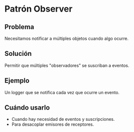 # Patrón Observer

## Problema
Necesitamos notificar a múltiples objetos cuando algo ocurre.

## Solución
Permitir que múltiples "observadores" se suscriban a eventos.

## Ejemplo
Un logger que se notifica cada vez que ocurre un evento.

## Cuándo usarlo
- Cuando hay necesidad de eventos y suscripciones.
- Para desacoplar emisores de receptores.
